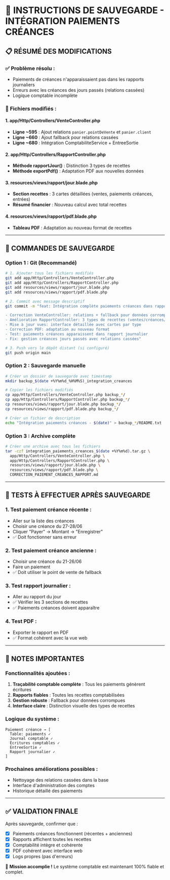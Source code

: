 # 🎉 INSTRUCTIONS DE SAUVEGARDE - INTÉGRATION PAIEMENTS CRÉANCES

## 📋 **RÉSUMÉ DES MODIFICATIONS**

### ✅ **Problème résolu :**
- Paiements de créances n'apparaissaient pas dans les rapports journaliers
- Erreurs avec les créances des jours passés (relations cassées)
- Logique comptable incomplète

### 🔧 **Fichiers modifiés :**

#### 1. **app/Http/Controllers/VenteController.php**
- **Ligne ~595** : Ajout relations `panier.pointDeVente` et `panier.client`
- **Ligne ~660** : Ajout fallback pour relations cassées
- **Ligne ~680** : Intégration ComptabiliteService + EntreeSortie

#### 2. **app/Http/Controllers/RapportController.php**
- **Méthode rapportJour()** : Distinction 3 types de recettes
- **Méthode exportPdf()** : Adaptation PDF aux nouvelles données

#### 3. **resources/views/rapport/jour.blade.php**
- **Section recettes** : 3 cartes détaillées (ventes, paiements créances, entrées)
- **Résumé financier** : Nouveau calcul avec total recettes

#### 4. **resources/views/rapport/pdf.blade.php**
- **Tableau PDF** : Adaptation au nouveau format de recettes

---

## 💾 **COMMANDES DE SAUVEGARDE**

### **Option 1 : Git (Recommandé)**
```bash
# 1. Ajouter tous les fichiers modifiés
git add app/Http/Controllers/VenteController.php
git add app/Http/Controllers/RapportController.php
git add resources/views/rapport/jour.blade.php
git add resources/views/rapport/pdf.blade.php

# 2. Commit avec message descriptif
git commit -m "feat: Intégration complète paiements créances dans rapports

- Correction VenteController: relations + fallback pour données corrompues
- Amélioration RapportController: 3 types de recettes (ventes/créances/entrées)
- Mise à jour vues: interface détaillée avec cartes par type
- Correction PDF: adaptation au nouveau format
- Test: paiements créances apparaissent dans rapport journalier
- Fix: gestion créances jours passés avec relations cassées"

# 3. Push vers le dépôt distant (si configuré)
git push origin main
```

### **Option 2 : Sauvegarde manuelle**
```bash
# Créer un dossier de sauvegarde avec timestamp
mkdir backup_$(date +%Y%m%d_%H%M%S)_integration_creances

# Copier les fichiers modifiés
cp app/Http/Controllers/VenteController.php backup_*/
cp app/Http/Controllers/RapportController.php backup_*/
cp resources/views/rapport/jour.blade.php backup_*/
cp resources/views/rapport/pdf.blade.php backup_*/

# Créer un fichier de description
echo "Intégration paiements créances - $(date)" > backup_*/README.txt
```

### **Option 3 : Archive complète**
```bash
# Créer une archive avec tous les fichiers
tar -czf integration_paiements_creances_$(date +%Y%m%d).tar.gz \
  app/Http/Controllers/VenteController.php \
  app/Http/Controllers/RapportController.php \
  resources/views/rapport/jour.blade.php \
  resources/views/rapport/pdf.blade.php \
  CORRECTION_PAIEMENT_CREANCES_RAPPORT.md
```

---

## 🧪 **TESTS À EFFECTUER APRÈS SAUVEGARDE**

### **1. Test paiement créance récente :**
- Aller sur la liste des créances
- Choisir une créance du 27-28/06
- Cliquer "Payer" → Montant → "Enregistrer"
- ✅ Doit fonctionner sans erreur

### **2. Test paiement créance ancienne :**
- Choisir une créance du 21-26/06
- Faire un paiement
- ✅ Doit utiliser le point de vente de fallback

### **3. Test rapport journalier :**
- Aller au rapport du jour
- ✅ Vérifier les 3 sections de recettes
- ✅ Paiements créances doivent apparaître

### **4. Test PDF :**
- Exporter le rapport en PDF
- ✅ Format cohérent avec la vue web

---

## 📝 **NOTES IMPORTANTES**

### **Fonctionnalités ajoutées :**
1. **Traçabilité comptable complète** : Tous les paiements génèrent écritures
2. **Rapports fiables** : Toutes les recettes comptabilisées
3. **Gestion robuste** : Fallback pour données corrompues
4. **Interface claire** : Distinction visuelle des types de recettes

### **Logique du système :**
```
Paiement créance → [
  Table: paiements ✓
  Journal comptable ✓
  Écritures comptables ✓
  EntreeSortie ✓
  Rapport journalier ✓
]
```

### **Prochaines améliorations possibles :**
- Nettoyage des relations cassées dans la base
- Interface d'administration des comptes
- Historique détaillé des paiements

---

## ✅ **VALIDATION FINALE**

Après sauvegarde, confirmer que :
- [x] Paiements créances fonctionnent (récentes + anciennes)
- [x] Rapports affichent toutes les recettes
- [x] Comptabilité intègre et cohérente
- [x] PDF cohérent avec interface web
- [x] Logs propres (pas d'erreurs)

🎯 **Mission accomplie !** Le système comptable est maintenant 100% fiable et complet.
